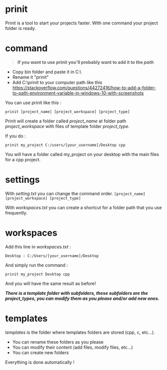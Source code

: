 # prinit
Prinit is a tool to start your projects faster. With one command your project folder is ready.

# command

>**If you want to use prinit you'll probably want to add it to the _path_**

- Copy bin folder and paste it in C:\
- Rename it "prinit"
- Add C:\prinit to your computer path like this https://stackoverflow.com/questions/44272416/how-to-add-a-folder-to-path-environment-variable-in-windows-10-with-screenshots

You can use prinit like this :

`prinit [project_name] [project_workspace] [project_type]`

Prinit will create a folder called *project_name* at folder path *project_workspace* with files of template folder *project_type*.

If you do :

`prinit my_project C:/users/[your_username]/Desktop cpp`

You will have a folder called my_project on your desktop with the main files for a cpp project.

# settings

With *setting.txt* you can change the command order. `[project_name] [project_workspace] [project_type]`

With *workspaces.txt* you can create a shortcut for a folder path that you use frequently.

# workspaces

Add this line in *workspaces.txt* :

`Desktop : C:/Users/[your_username]/Desktop`

And simply run the command :

`prinit my_project Desktop cpp`

And you will have the same result as before!

_**There is a template folder with subfolders, these subfolders are the project_types, you can modify them as you please and/or add new ones.**_

# templates

_templates_ is the folder where templates folders are stored (cpp, c, etc...).

- You can rename these folders as you please
- You can modify their content (add files, modify files, etc...)
- You can create new folders

Everything is done automatically !
